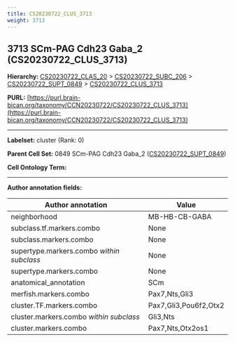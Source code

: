 ```yaml
---
title: CS20230722_CLUS_3713
weight: 3713
---
```

## 3713 SCm-PAG Cdh23 Gaba_2 (CS20230722_CLUS_3713)
<b>Hierarchy: </b>
[CS20230722_CLAS_20](../CS20230722_CLAS_20) >
[CS20230722_SUBC_206](../CS20230722_SUBC_206) >
[CS20230722_SUPT_0849](../CS20230722_SUPT_0849) >
[CS20230722_CLUS_3713](../CS20230722_CLUS_3713)

**PURL:** [https://purl.brain-bican.org/taxonomy/CCN20230722/CS20230722_CLUS_3713](https://purl.brain-bican.org/taxonomy/CCN20230722/CS20230722_CLUS_3713)

---


**Labelset:** cluster (Rank: 0)

**Parent Cell Set:** 0849 SCm-PAG Cdh23 Gaba_2 ([CS20230722_SUPT_0849](../CS20230722_SUPT_0849))



**Cell Ontology Term:** 

[MARKER GENES.]: #


---

[TRANSFERRED ANNOTATIONS.]: #


[AUTHOR ANNOTATION FIELDS.]: #


**Author annotation fields:**

| Author annotation | Value |
|-------------------|-------|
|neighborhood|MB-HB-CB-GABA|
|subclass.tf.markers.combo|None|
|subclass.markers.combo|None|
|supertype.markers.combo _within subclass_|None|
|supertype.markers.combo|None|
|anatomical_annotation|SCm|
|merfish.markers.combo|Pax7,Nts,Gli3|
|cluster.TF.markers.combo|Pax7,Gli3,Pou6f2,Otx2|
|cluster.markers.combo _within subclass_|Gli3,Nts|
|cluster.markers.combo|Pax7,Nts,Otx2os1|

